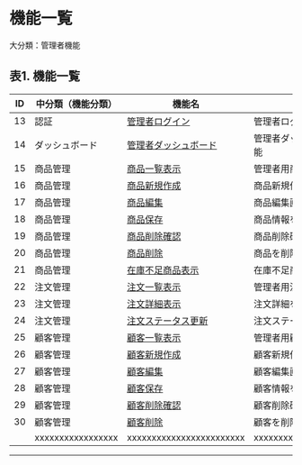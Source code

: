 # 機能一覧

大分類：管理者機能

## 表1. 機能一覧

|ID|中分類（機能分類）|機能名|内容|コントローラ|メソッド|画面入力|画面照会|
|---|---|---|---|---|---|---|---|
|13|認証|[管理者ログイン](function-specifications/showLoginForm.md)|管理者ログイン画面を表示する機能|AdminAuthController|showLoginForm|/admin/login|/admin/login|
|14|ダッシュボード|[管理者ダッシュボード](function-specifications/dashboard.md)|管理者ダッシュボードを表示する機能|AdminController|dashboard|/admin|/admin|
|15|商品管理|[商品一覧表示](function-specifications/productList.md)|管理者用商品一覧を表示する機能|AdminProductController|productList|/admin/products|/admin/products|
|16|商品管理|[商品新規作成](function-specifications/productNew.md)|商品新規作成画面を表示する機能|AdminProductController|productNew|/admin/products/new|/admin/products/new|
|17|商品管理|[商品編集](function-specifications/productEdit.md)|商品編集画面を表示する機能|AdminProductController|productEdit|/admin/products/{id}/edit|/admin/products/{id}/edit|
|18|商品管理|[商品保存](function-specifications/productSave.md)|商品情報を保存する機能|AdminProductController|productSave|/admin/products/save||
|19|商品管理|[商品削除確認](function-specifications/productDeleteConfirm.md)|商品削除確認画面を表示する機能|AdminProductController|productDeleteConfirm|/admin/products/{id}/delete|/admin/products/{id}/delete|
|20|商品管理|[商品削除](function-specifications/productDelete.md)|商品を削除する機能|AdminProductController|productDelete|/admin/products/{id}/delete||
|21|商品管理|[在庫不足商品表示](function-specifications/lowStockProducts.md)|在庫不足商品を一覧表示する機能|AdminProductController|lowStockProducts|/admin/products/low-stock|/admin/products/low-stock|
|22|注文管理|[注文一覧表示](function-specifications/orderList.md)|管理者用注文一覧を表示する機能|AdminOrderController|orderList|/admin/orders|/admin/orders|
|23|注文管理|[注文詳細表示](function-specifications/orderDetail.md)|注文詳細を表示する機能|AdminOrderController|orderDetail|/admin/orders/{id}|/admin/orders/{id}|
|24|注文管理|[注文ステータス更新](function-specifications/updateOrderStatus.md)|注文ステータスを更新する機能|AdminOrderController|updateOrderStatus|/admin/orders/{id}/status||
|25|顧客管理|[顧客一覧表示](function-specifications/customerList.md)|管理者用顧客一覧を表示する機能|AdminCustomerController|customerList|/admin/customers|/admin/customers|
|26|顧客管理|[顧客新規作成](function-specifications/customerNew.md)|顧客新規作成画面を表示する機能|AdminCustomerController|customerNew|/admin/customers/new|/admin/customers/new|
|27|顧客管理|[顧客編集](function-specifications/customerEdit.md)|顧客編集画面を表示する機能|AdminCustomerController|customerEdit|/admin/customers/{id}/edit|/admin/customers/{id}/edit|
|28|顧客管理|[顧客保存](function-specifications/customerSave.md)|顧客情報を保存する機能|AdminCustomerController|customerSave|/admin/customers/save||
|29|顧客管理|[顧客削除確認](function-specifications/customerDeleteConfirm.md)|顧客削除確認画面を表示する機能|AdminCustomerController|customerDeleteConfirm|/admin/customers/{id}/delete|/admin/customers/{id}/delete|
|30|顧客管理|[顧客削除](function-specifications/customerDelete.md)|顧客を削除する機能|AdminCustomerController|customerDelete|/admin/customers/{id}/delete||
|  |xxxxxxxxxxxxxxxxx|xxxxxxxxxxxxxxxxxxxxxxxx|xxxxxxxxxxxxxxxxxxxxxxxxxxxxxx|||||



----
